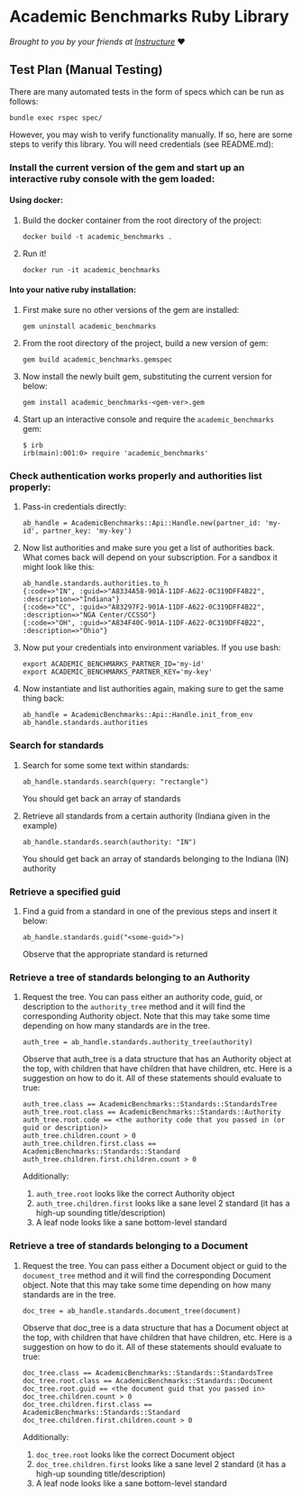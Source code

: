 # Academic Benchmarks Ruby Library

_Brought to you by your friends at
[Instructure](https://www.instructure.com/)_ :heart:

## Test Plan (Manual Testing)

There are many automated tests in the form of specs
which can be run as follows:

    bundle exec rspec spec/

However, you may wish to verify functionality manually.
If so, here are some steps to verify this library.
You will need credentials (see README.md):

### Install the current version of the gem and start up an interactive ruby console with the gem loaded:

#### Using docker:

1. Build the docker container from the root directory of the project:

    ```
    docker build -t academic_benchmarks .
    ```

1. Run it!

    ```
    docker run -it academic_benchmarks
    ```

#### Into your native ruby installation:

1. First make sure no other versions of the gem are installed:

    ```
    gem uninstall academic_benchmarks
    ```

1. From the root directory of the project, build a new version of gem:

    ```
    gem build academic_benchmarks.gemspec
    ```

1. Now install the newly built gem, substituting the
current version for <gem-ver> below:

    ```
    gem install academic_benchmarks-<gem-ver>.gem
    ```

1. Start up an interactive console and require the
`academic_benchmarks` gem:

    ```
    $ irb
    irb(main):001:0> require 'academic_benchmarks'
    ```

### Check authentication works properly and authorities list properly:

1. Pass-in credentials directly:

    ```
    ab_handle = AcademicBenchmarks::Api::Handle.new(partner_id: 'my-id', partner_key: 'my-key')
    ```

1. Now list authorities and make sure you get a list of
authorities back.  What comes back will depend on your
subscription.  For a sandbox it might look like this:

    ```
    ab_handle.standards.authorities.to_h
    {:code=>"IN", :guid=>"A8334A58-901A-11DF-A622-0C319DFF4B22", :description=>"Indiana"}
    {:code=>"CC", :guid=>"A83297F2-901A-11DF-A622-0C319DFF4B22", :description=>"NGA Center/CCSSO"}
    {:code=>"OH", :guid=>"A834F40C-901A-11DF-A622-0C319DFF4B22", :description=>"Ohio"}
    ```

1. Now put your credentials into environment variables.
If you use bash:

    ```
    export ACADEMIC_BENCHMARKS_PARTNER_ID='my-id'
    export ACADEMIC_BENCHMARKS_PARTNER_KEY='my-key'
    ```

1. Now instantiate and list authorities again, making
sure to get the same thing back:

    ```
    ab_handle = AcademicBenchmarks::Api::Handle.init_from_env
    ab_handle.standards.authorities
    ```

### Search for standards

1. Search for some some text within standards:

    ```
    ab_handle.standards.search(query: "rectangle")
    ```

    You should get back an array of standards

1. Retrieve all standards from a certain authority
(Indiana given in the example)

    ```
    ab_handle.standards.search(authority: "IN")
    ```

    You should get back an array of standards
    belonging to the Indiana (IN) authority

### Retrieve a specified guid

1. Find a guid from a standard in one of the previous
steps and insert it below:

    ```
    ab_handle.standards.guid("<some-guid>">)
    ```

    Observe that the appropriate standard is returned

### Retrieve a tree of standards belonging to an Authority

1. Request the tree.  You can pass either an authority
code, guid, or description to the `authority_tree`
method and it will find the corresponding Authority
object.  Note that this may take some time depending
on how many standards are in the tree.

    ```
    auth_tree = ab_handle.standards.authority_tree(authority)
    ```

    Observe that auth_tree is a data structure that has
    an Authority object at the top, with children that have
    children that have children, etc.  Here is a suggestion
    on how to do it.  All of these statements should
    evaluate to true:

    ```
    auth_tree.class == AcademicBenchmarks::Standards::StandardsTree
    auth_tree.root.class == AcademicBenchmarks::Standards::Authority
    auth_tree.root.code == <the authority code that you passed in (or guid or description)>
    auth_tree.children.count > 0
    auth_tree.children.first.class == AcademicBenchmarks::Standards::Standard
    auth_tree.children.first.children.count > 0
    ```

    Additionally:

    1. `auth_tree.root` looks like the correct Authority object
    1. `auth_tree.children.first` looks like a sane level 2
    standard (it has a high-up sounding title/description)
    1. A leaf node looks like a sane bottom-level standard

### Retrieve a tree of standards belonging to a Document

1. Request the tree.  You can pass either a Document
object or guid to the `document_tree`
method and it will find the corresponding Document
object.  Note that this may take some time depending
on how many standards are in the tree.


    ```
    doc_tree = ab_handle.standards.document_tree(document)
    ```

    Observe that doc_tree is a data structure that has a Document
    object at the top, with children that have children that have
    children, etc.  Here is a suggestion on how to do it.
    All of these statements should evaluate to true:

    ```
    doc_tree.class == AcademicBenchmarks::Standards::StandardsTree
    doc_tree.root.class == AcademicBenchmarks::Standards::Document
    doc_tree.root.guid == <the document guid that you passed in>
    doc_tree.children.count > 0
    doc_tree.children.first.class == AcademicBenchmarks::Standards::Standard
    doc_tree.children.first.children.count > 0
    ```

    Additionally:

    1. `doc_tree.root` looks like the correct Document object
    1. `doc_tree.children.first` looks like a sane level 2
    standard (it has a high-up sounding title/description)
    1. A leaf node looks like a sane bottom-level standard
